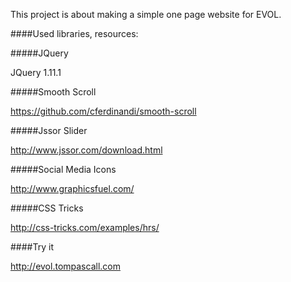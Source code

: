 
This project is about making a simple one page website for EVOL.

####Used libraries, resources:

#####JQuery

  JQuery 1.11.1

#####Smooth Scroll

  https://github.com/cferdinandi/smooth-scroll

#####Jssor Slider

  http://www.jssor.com/download.html

#####Social Media Icons

  http://www.graphicsfuel.com/

#####CSS Tricks

  http://css-tricks.com/examples/hrs/

####Try it

  http://evol.tompascall.com


